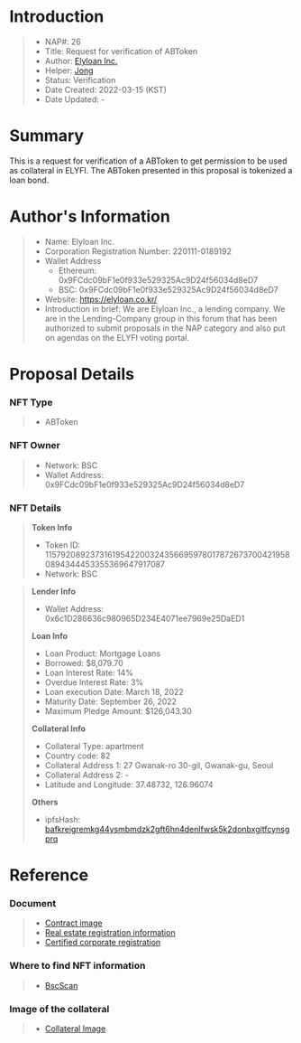 # Introduction

>- NAP#: 26
>- Title: Request for verification of ABToken
>- Author: [Elyloan Inc.](https://forum.elyfi.world/u/elyloancorp/summary)
>- Helper: [Jong](https://forum.elyfi.world/u/Jong/summary)
>- Status: Verification
>- Date Created: 2022-03-15 (KST)
>- Date Updated: - 

# Summary

This is a request for verification of a ABToken to get permission to be used as collateral in ELYFI. The ABToken presented in this proposal is tokenized a loan bond.
#
# Author's Information

>- Name: Elyloan Inc.
>- Corporation Registration Number: 220111-0189192
>- Wallet Address
>   - Ethereum: 0x9FCdc09bF1e0f933e529325Ac9D24f56034d8eD7
>   - BSC: 0x9FCdc09bF1e0f933e529325Ac9D24f56034d8eD7
>- Website: https://elyloan.co.kr/
>- Introduction in brief: We are Elyloan Inc., a lending company. We are in the Lending-Company group in this forum that has been authorized to submit proposals in the NAP category and also put on agendas on the ELYFI voting portal.

# Proposal Details

### NFT Type 
>- ABToken

### NFT Owner
>- Network: BSC
>- Wallet Address: 0x9FCdc09bF1e0f933e529325Ac9D24f56034d8eD7

### NFT Details

> **Token Info**
>- Token ID: 115792089237316195422003243566959780178726737004219580894344453355369647917087
>- Network: BSC


> **Lender Info**
>- Wallet Address: 0x6c1D286636c980965D234E4071ee7969e25DaED1
>
> **Loan Info**
>- Loan Product: Mortgage Loans
>- Borrowed: $8,079.70
>- Loan Interest Rate: 14%
>- Overdue Interest Rate: 3%
>- Loan execution Date: March 18, 2022
>- Maturity Date: September 26, 2022
>- Maximum Pledge Amount: $126,043.30
>
> **Collateral Info**
>- Collateral Type: apartment
>- Country code: 82
>- Collateral Address 1: 27 Gwanak-ro 30-gil, Gwanak-gu, Seoul
>- Collateral Address 2: -
>- Latitude and Longitude: 37.48732, 126.96074
>
> **Others**
>- ipfsHash: [bafkreigremkg44ysmbmdzk2gft6hn4denlfwsk5k2donbxgitfcynsgprq](https://slate.textile.io/ipfs/bafkreigremkg44ysmbmdzk2gft6hn4denlfwsk5k2donbxgitfcynsgprq)

# Reference

### Document
>- [Contract image](https://slate.textile.io/ipfs/bafkreiangisp6hhvb5rclh6beuayj7xrde4acpuqq224ku2ei6yq7kitn4)
>- [Real estate registration information](https://slate.textile.io/ipfs/bafkreifq2wao5ka2jk3tfk36powyix6irmm6jh2k7u4bxwp5kv532drrbe)
>- [Certified corporate registration](https://slate.textile.io/ipfs/bafybeidtfourbfi4oy3nlos4v7vmvn3oyy5ufbtxjdux2gnl3al5pyutsy)

### Where to find NFT information 
>- [BscScan](https://bscscan.com/token/0x0d768c1507b5099cb37e5d28b1959b831b5ebf9e?a=115792089237316195422003243566959780178726737004219580894344453355369647917087)

### Image of the collateral 
>- [Collateral Image](https://slate.textile.io/ipfs/bafybeigsk45ivmtzkjag7lbifg3i5c3y4dva7yja3dgchl5fmzybn6b3ey)
